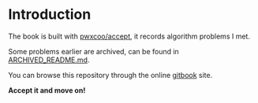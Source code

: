 # Introduction

The book is built with [pwxcoo/accept](https://github.com/pwxcoo/accept), it records algorithm problems I met.

Some problems earlier are archived, can be found in [ARCHIVED_README.md](./ARCHIVED_README.md).

You can browse this repository through the online [gitbook](https://pwxcoo.gitbook.io/algorithm/) site.



**Accept it and move on!**
